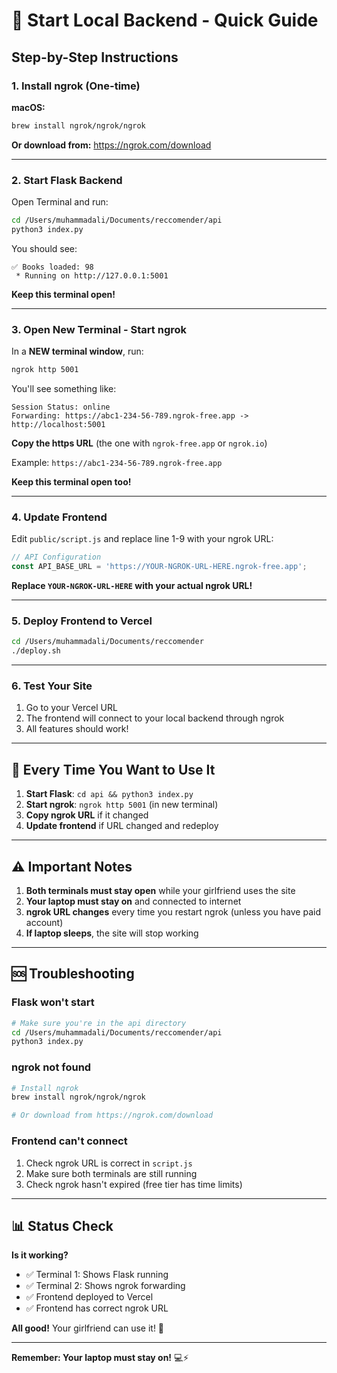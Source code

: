 # 🚀 Start Local Backend - Quick Guide

## Step-by-Step Instructions

### 1. Install ngrok (One-time)

**macOS:**
```bash
brew install ngrok/ngrok/ngrok
```

**Or download from:** https://ngrok.com/download

---

### 2. Start Flask Backend

Open Terminal and run:

```bash
cd /Users/muhammadali/Documents/reccomender/api
python3 index.py
```

You should see:
```
✅ Books loaded: 98
 * Running on http://127.0.0.1:5001
```

**Keep this terminal open!**

---

### 3. Open New Terminal - Start ngrok

In a **NEW terminal window**, run:

```bash
ngrok http 5001
```

You'll see something like:
```
Session Status: online
Forwarding: https://abc1-234-56-789.ngrok-free.app -> http://localhost:5001
```

**Copy the https URL** (the one with `ngrok-free.app` or `ngrok.io`)

Example: `https://abc1-234-56-789.ngrok-free.app`

**Keep this terminal open too!**

---

### 4. Update Frontend

Edit `public/script.js` and replace line 1-9 with your ngrok URL:

```javascript
// API Configuration
const API_BASE_URL = 'https://YOUR-NGROK-URL-HERE.ngrok-free.app';
```

**Replace `YOUR-NGROK-URL-HERE` with your actual ngrok URL!**

---

### 5. Deploy Frontend to Vercel

```bash
cd /Users/muhammadali/Documents/reccomender
./deploy.sh
```

---

### 6. Test Your Site

1. Go to your Vercel URL
2. The frontend will connect to your local backend through ngrok
3. All features should work!

---

## 🔄 Every Time You Want to Use It

1. **Start Flask**: `cd api && python3 index.py`
2. **Start ngrok**: `ngrok http 5001` (in new terminal)
3. **Copy ngrok URL** if it changed
4. **Update frontend** if URL changed and redeploy

---

## ⚠️ Important Notes

1. **Both terminals must stay open** while your girlfriend uses the site
2. **Your laptop must stay on** and connected to internet
3. **ngrok URL changes** every time you restart ngrok (unless you have paid account)
4. **If laptop sleeps**, the site will stop working

---

## 🆘 Troubleshooting

### Flask won't start
```bash
# Make sure you're in the api directory
cd /Users/muhammadali/Documents/reccomender/api
python3 index.py
```

### ngrok not found
```bash
# Install ngrok
brew install ngrok/ngrok/ngrok

# Or download from https://ngrok.com/download
```

### Frontend can't connect
1. Check ngrok URL is correct in `script.js`
2. Make sure both terminals are still running
3. Check ngrok hasn't expired (free tier has time limits)

---

## 📊 Status Check

**Is it working?**
- ✅ Terminal 1: Shows Flask running
- ✅ Terminal 2: Shows ngrok forwarding
- ✅ Frontend deployed to Vercel
- ✅ Frontend has correct ngrok URL

**All good!** Your girlfriend can use it! 💖

---

**Remember: Your laptop must stay on!** 💻⚡
